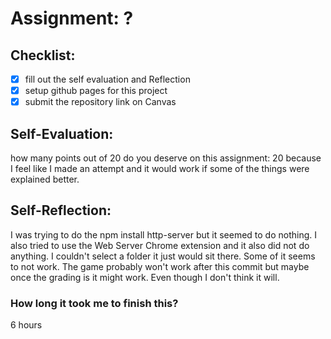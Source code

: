 # Assignment: ?

## Checklist:
- [x] fill out the self evaluation and Reflection
- [x] setup github pages for this project
- [x] submit the repository link on Canvas

## Self-Evaluation:

how many points out of 20 do you deserve on this assignment:
20 because I feel like I made an attempt and it would work if some of the things were explained better.

## Self-Reflection:
I was trying to do the npm install http-server but it seemed to do nothing. I also tried to use the Web Server Chrome extension and it also did not do anything. I couldn't select a folder it just would sit there. Some of it seems to not work. The game probably won't work after this commit but maybe once the grading is it might work. Even though I don't think it will. 
### How long it took me to finish this?
6 hours